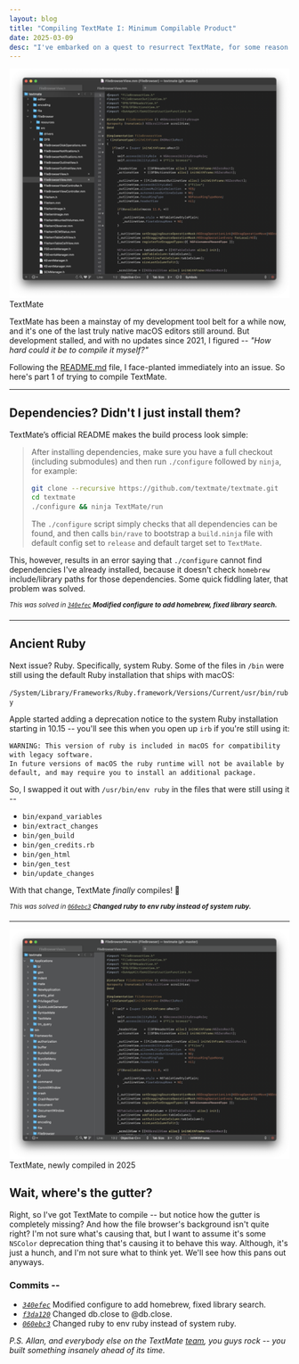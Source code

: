 ```yaml
---
layout: blog
title: "Compiling TextMate I: Minimum Compilable Product"
date: 2025-03-09
desc: "I've embarked on a quest to resurrect TextMate, for some reason."
---
```


<img class="unselectable" src="/assets/blog/images/2025-03-05/textmate-og.png">
<div class="caption unselectable">TextMate</div>


TextMate has been a mainstay of my development tool belt for a while now, and it's one of the last truly native macOS editors still around. But development stalled, and with no updates since 2021, I figured -- _"How hard could it be to compile it myself?"_

Following the [README.md](https://github.com/textmate/textmate) file, I face-planted immediately into an issue. So here's part 1 of trying to compile TextMate.


---

## Dependencies? Didn't I just install them?

TextMate’s official README makes the build process look simple:

> After installing dependencies, make sure you have a full checkout (including submodules) and then run `./configure` followed by `ninja`, for example:
> 
> ```sh
> git clone --recursive https://github.com/textmate/textmate.git
> cd textmate
> ./configure && ninja TextMate/run
> ```
> 
> The `./configure` script simply checks that all dependencies can be found, and then calls `bin/rave` to bootstrap a `build.ninja` file with default config set to `release` and default target set to `TextMate`.

This, however, results in an error saying that `./configure` cannot find dependencies I've already installed, because it doesn't check `homebrew` include/library paths for those dependencies. Some quick fiddling later, that problem was solved.

<sup>_This was solved in [`340efec`](https://github.com/sumukhprasad/textmate/commit/340efec9399151ebd1aef08a32b8f9139a131314) **Modified configure to add homebrew, fixed library search.**_</sup>

---

## Ancient Ruby

Next issue? Ruby. Specifically, system Ruby. Some of the files in `/bin` were still using the default Ruby installation that ships with macOS:

`/System/Library/Frameworks/Ruby.framework/Versions/Current/usr/bin/ruby`

Apple started adding a deprecation notice to the system Ruby installation starting in 10.15 -- you'll see this when you open up `irb` if you're still using it:
```
WARNING: This version of ruby is included in macOS for compatibility with legacy software.
In future versions of macOS the ruby runtime will not be available by
default, and may require you to install an additional package.
```

So, I swapped it out with `/usr/bin/env ruby` in the files that were still using it --

- `bin/expand_variables`
- `bin/extract_changes`
- `bin/gen_build`
- `bin/gen_credits.rb`
- `bin/gen_html`
- `bin/gen_test`
- `bin/update_changes`

With that change, TextMate *finally* compiles! 🎉

<sup>_This was solved in [`060ebc3`](https://github.com/sumukhprasad/textmate/commit/060ebc3081aa1a96d4f39e972bca4e37775c5bb1) **Changed ruby to env ruby instead of system ruby.**_</sup>

---

<img class="unselectable" src="/assets/blog/images/2025-03-05/textmate-compiled.png">
<div class="caption unselectable">TextMate, newly compiled in 2025</div>

## Wait, where's the gutter?

Right, so I've got TextMate to compile -- but notice how the gutter is completely missing? And how the file browser's background isn't quite right? I'm not sure what's causing that, but I want to assume it's some `NSColor` deprecation thing that's causing it to behave this way. Although, it's just a hunch, and I'm not sure what to think yet. We'll see how this pans out anyways.


### Commits --

- _[`340efec`](https://github.com/sumukhprasad/textmate/commit/340efec9399151ebd1aef08a32b8f9139a131314)_ Modified configure to add homebrew, fixed library search.
- _[`f3da120`](https://github.com/sumukhprasad/textmate/commit/f3da12087b48876943bb98e5710c8b87607337ab)_ Changed db.close to @db.close.
- _[`060ebc3`](https://github.com/sumukhprasad/textmate/commit/060ebc3081aa1a96d4f39e972bca4e37775c5bb1)_ Changed ruby to env ruby instead of system ruby.



_P.S. Allan, and everybody else on the TextMate [team](https://github.com/orgs/textmate/people), you guys rock -- you built something insanely ahead of its time._